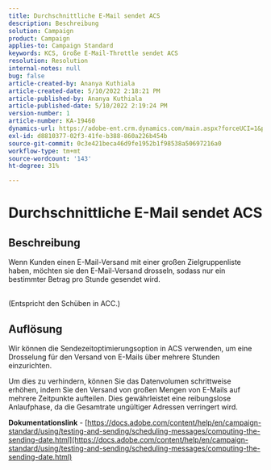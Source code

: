 ```yaml
---
title: Durchschnittliche E-Mail sendet ACS
description: Beschreibung
solution: Campaign
product: Campaign
applies-to: Campaign Standard
keywords: KCS, Große E-Mail-Throttle sendet ACS
resolution: Resolution
internal-notes: null
bug: false
article-created-by: Ananya Kuthiala
article-created-date: 5/10/2022 2:18:21 PM
article-published-by: Ananya Kuthiala
article-published-date: 5/10/2022 2:19:24 PM
version-number: 1
article-number: KA-19460
dynamics-url: https://adobe-ent.crm.dynamics.com/main.aspx?forceUCI=1&pagetype=entityrecord&etn=knowledgearticle&id=c74c6e05-6cd0-ec11-a7b5-0022480a8e40
exl-id: d8810377-02f3-41fe-b388-860a226b454b
source-git-commit: 0c3e421beca46d9fe1952b1f98538a50697216a0
workflow-type: tm+mt
source-wordcount: '143'
ht-degree: 31%

---
```


# Durchschnittliche E-Mail sendet ACS

## Beschreibung

Wenn Kunden einen E-Mail-Versand mit einer großen Zielgruppenliste haben, möchten sie den E-Mail-Versand drosseln, sodass nur ein bestimmter Betrag pro Stunde gesendet wird.

<br>(Entspricht den Schüben in ACC.)

## Auflösung


Wir können die Sendezeitoptimierungsoption in ACS verwenden, um eine Drosselung für den Versand von E-Mails über mehrere Stunden einzurichten.

Um dies zu verhindern, können Sie das Datenvolumen schrittweise erhöhen, indem Sie den Versand von großen Mengen von E-Mails auf mehrere Zeitpunkte aufteilen. Dies gewährleistet eine reibungslose Anlaufphase, da die Gesamtrate ungültiger Adressen verringert wird.



<b>Dokumentationslink</b> - [https://docs.adobe.com/content/help/en/campaign-standard/using/testing-and-sending/scheduling-messages/computing-the-sending-date.html](https://docs.adobe.com/content/help/en/campaign-standard/using/testing-and-sending/scheduling-messages/computing-the-sending-date.html)
